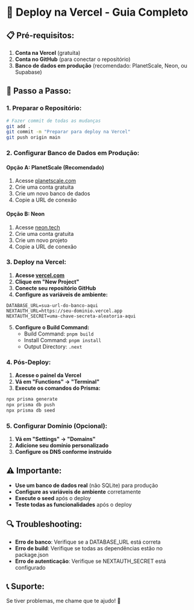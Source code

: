 # 🚀 Deploy na Vercel - Guia Completo

## 📋 **Pré-requisitos:**

1. **Conta na Vercel** (gratuita)
2. **Conta no GitHub** (para conectar o repositório)
3. **Banco de dados em produção** (recomendado: PlanetScale, Neon, ou Supabase)

## 🔧 **Passo a Passo:**

### 1. **Preparar o Repositório:**

```bash
# Fazer commit de todas as mudanças
git add .
git commit -m "Preparar para deploy na Vercel"
git push origin main
```

### 2. **Configurar Banco de Dados em Produção:**

#### Opção A: PlanetScale (Recomendado)

1. Acesse [planetscale.com](https://planetscale.com)
2. Crie uma conta gratuita
3. Crie um novo banco de dados
4. Copie a URL de conexão

#### Opção B: Neon

1. Acesse [neon.tech](https://neon.tech)
2. Crie uma conta gratuita
3. Crie um novo projeto
4. Copie a URL de conexão

### 3. **Deploy na Vercel:**

1. **Acesse [vercel.com](https://vercel.com)**
2. **Clique em "New Project"**
3. **Conecte seu repositório GitHub**
4. **Configure as variáveis de ambiente:**

```
DATABASE_URL=sua-url-do-banco-aqui
NEXTAUTH_URL=https://seu-dominio.vercel.app
NEXTAUTH_SECRET=uma-chave-secreta-aleatoria-aqui
```

5. **Configure o Build Command:**
   - Build Command: `pnpm build`
   - Install Command: `pnpm install`
   - Output Directory: `.next`

### 4. **Pós-Deploy:**

1. **Acesse o painel da Vercel**
2. **Vá em "Functions" → "Terminal"**
3. **Execute os comandos do Prisma:**

```bash
npx prisma generate
npx prisma db push
npx prisma db seed
```

### 5. **Configurar Domínio (Opcional):**

1. **Vá em "Settings" → "Domains"**
2. **Adicione seu domínio personalizado**
3. **Configure os DNS conforme instruído**

## ⚠️ **Importante:**

- **Use um banco de dados real** (não SQLite) para produção
- **Configure as variáveis de ambiente** corretamente
- **Execute o seed** após o deploy
- **Teste todas as funcionalidades** após o deploy

## 🔍 **Troubleshooting:**

- **Erro de banco**: Verifique se a DATABASE_URL está correta
- **Erro de build**: Verifique se todas as dependências estão no package.json
- **Erro de autenticação**: Verifique se NEXTAUTH_SECRET está configurado

## 📞 **Suporte:**

Se tiver problemas, me chame que te ajudo! 🚀




